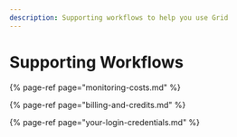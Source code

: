 ```yaml
---
description: Supporting workflows to help you use Grid
---
```


# Supporting Workflows



{% page-ref page="monitoring-costs.md" %}

{% page-ref page="billing-and-credits.md" %}

{% page-ref page="your-login-credentials.md" %}



